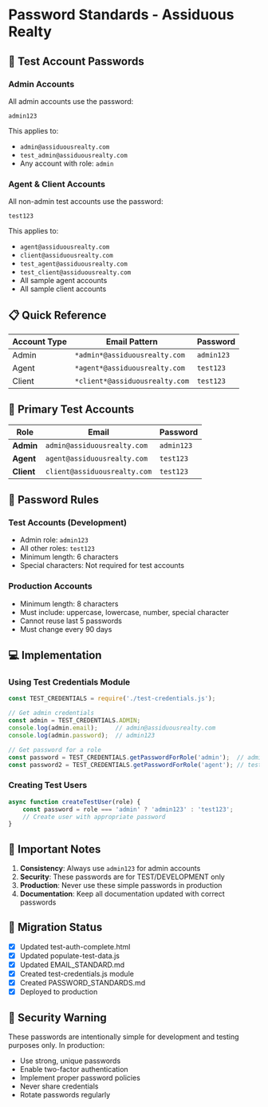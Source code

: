 # Password Standards - Assiduous Realty

## 🔑 Test Account Passwords

### Admin Accounts
All admin accounts use the password:
```
admin123
```

This applies to:
- `admin@assiduousrealty.com`
- `test_admin@assiduousrealty.com`
- Any account with role: `admin`

### Agent & Client Accounts
All non-admin test accounts use the password:
```
test123
```

This applies to:
- `agent@assiduousrealty.com`
- `client@assiduousrealty.com`
- `test_agent@assiduousrealty.com`
- `test_client@assiduousrealty.com`
- All sample agent accounts
- All sample client accounts

## 📋 Quick Reference

| Account Type | Email Pattern | Password |
|-------------|---------------|----------|
| Admin | `*admin*@assiduousrealty.com` | `admin123` |
| Agent | `*agent*@assiduousrealty.com` | `test123` |
| Client | `*client*@assiduousrealty.com` | `test123` |

## 🧪 Primary Test Accounts

| Role | Email | Password |
|------|-------|----------|
| **Admin** | `admin@assiduousrealty.com` | `admin123` |
| **Agent** | `agent@assiduousrealty.com` | `test123` |
| **Client** | `client@assiduousrealty.com` | `test123` |

## 🔐 Password Rules

### Test Accounts (Development)
- Admin role: `admin123`
- All other roles: `test123`
- Minimum length: 6 characters
- Special characters: Not required for test accounts

### Production Accounts
- Minimum length: 8 characters
- Must include: uppercase, lowercase, number, special character
- Cannot reuse last 5 passwords
- Must change every 90 days

## 💻 Implementation

### Using Test Credentials Module
```javascript
const TEST_CREDENTIALS = require('./test-credentials.js');

// Get admin credentials
const admin = TEST_CREDENTIALS.ADMIN;
console.log(admin.email);     // admin@assiduousrealty.com
console.log(admin.password);  // admin123

// Get password for a role
const password = TEST_CREDENTIALS.getPasswordForRole('admin');  // admin123
const password2 = TEST_CREDENTIALS.getPasswordForRole('agent'); // test123
```

### Creating Test Users
```javascript
async function createTestUser(role) {
    const password = role === 'admin' ? 'admin123' : 'test123';
    // Create user with appropriate password
}
```

## 📝 Important Notes

1. **Consistency**: Always use `admin123` for admin accounts
2. **Security**: These passwords are for TEST/DEVELOPMENT only
3. **Production**: Never use these simple passwords in production
4. **Documentation**: Keep all documentation updated with correct passwords

## 🔄 Migration Status

- [x] Updated test-auth-complete.html
- [x] Updated populate-test-data.js
- [x] Updated EMAIL_STANDARD.md
- [x] Created test-credentials.js module
- [x] Created PASSWORD_STANDARDS.md
- [x] Deployed to production

## 🚨 Security Warning

These passwords are intentionally simple for development and testing purposes only. In production:
- Use strong, unique passwords
- Enable two-factor authentication
- Implement proper password policies
- Never share credentials
- Rotate passwords regularly